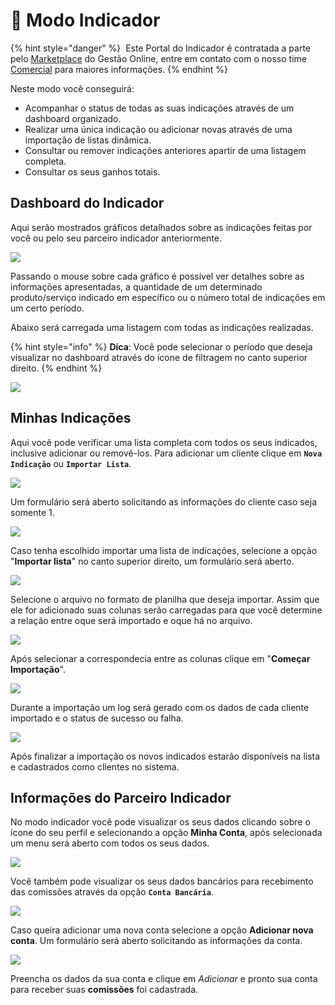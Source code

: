 # 🤝 Modo Indicador

{% hint style="danger" %}
<img src="https://cdn-icons-png.flaticon.com/512/9967/9967681.png" alt="" data-size="line"> Este Portal do Indicador é contratada a parte pelo [Marketplace](/erp-v2/marketplace/inicio.md) do Gestão Online, entre em contato com o nosso time [Comercial](https://api.whatsapp.com/send?phone=556237735650&text=Ol%C3%A1%20gostaria%20de%20mais%20informa%C3%A7%C3%B5es%20sobre%20o%20marketplace%20do%20Gest%C3%A3o.Online) para maiores informações.
{% endhint %}

Neste modo você conseguirá:

* Acompanhar o status de todas as suas indicações através de um dashboard organizado.
* Realizar uma única indicação ou adicionar novas através de uma importação de listas dinâmica.
* Consultar ou remover indicações anteriores apartir de uma listagem completa.
* Consultar os seus ganhos totais.

## Dashboard do Indicador

Aqui serão mostrados gráficos detalhados sobre as indicações feitas por você ou pelo seu parceiro indicador anteriormente.

![](../.gitbook/assets/3_indicador.png)

Passando o mouse sobre cada gráfico é possível ver detalhes sobre as informações apresentadas, a quantidade de um determinado produto/serviço indicado em específico ou o número total de indicações em um certo período.

Abaixo será carregada uma listagem com todas as indicações realizadas.

{% hint style="info" %}
**Dica**: Você pode selecionar o período que deseja visualizar no dashboard através do ícone de filtragem no canto superior direito.
{% endhint %}

![](../.gitbook/assets/4_indicador.png)

## Minhas Indicações

Aqui você pode verificar uma lista completa com todos os seus indicados, inclusive adicionar ou removê-los. Para adicionar um cliente clique em **`Nova Indicação`** ou **`Importar Lista`**.

![](../.gitbook/assets/6_indicador.png)

Um formulário será aberto solicitando as informações do cliente caso seja somente 1.

![](../.gitbook/assets/7_indicador.png)

Caso tenha escolhido importar uma lista de indicações, selecione a opção "**Importar lista**" no canto superior direito, um formulário será aberto.

![](../.gitbook/assets/8_indicador.png)

Selecione o arquivo no formato de planilha que deseja importar. Assim que ele for adicionado suas colunas serão carregadas para que você determine a relação entre oque será importado e oque há no arquivo.

![](../.gitbook/assets/9_indicador.png)

Após selecionar a correspondecia entre as colunas clique em "**Começar Importação**".

![](../.gitbook/assets/10_indicador.png)

Durante a importação um log será gerado com os dados de cada cliente importado e o status de sucesso ou falha.

![](../.gitbook/assets/11_indicador.png)

Após finalizar a importação os novos indicados estarão disponíveis na lista e cadastrados como clientes no sistema.

## Informações do Parceiro Indicador

No modo indicador você pode visualizar os seus dados clicando sobre o ícone do seu perfil e selecionando a opção **Minha Conta**, após selecionada um menu será aberto com todos os seus dados.

![](../.gitbook/assets/12_indicador.png)

Você também pode visualizar os seus dados bancários para recebimento das comissões através da opção **`Conta Bancária`**.

![](../.gitbook/assets/13_indicador.png)

Caso queira adicionar uma nova conta selecione a opção **Adicionar nova conta**. Um formulário será aberto solicitando as informações da conta.

![](../.gitbook/assets/14_indicador.png)

Preencha os dados da sua conta e clique em _Adicionar_ e pronto sua conta para receber suas **comissões** foi cadastrada.

